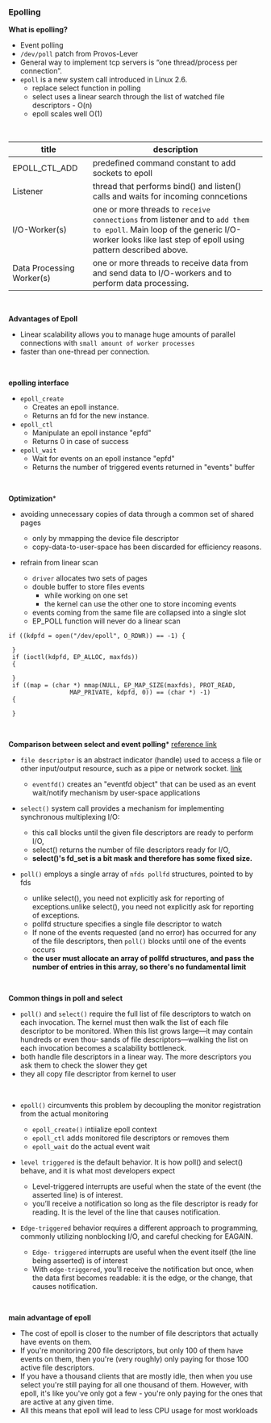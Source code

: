 ### Epolling


**What is epolling?**
- Event polling
- `/dev/poll` patch from Provos-Lever
- General way to implement tcp servers is “one thread/process per connection”.
- `epoll` is a new system call introduced in Linux 2.6.
    - replace select function in polling
    - select uses a linear search through the list of watched file descriptors - O(n)
    - epoll scales well O(1)


<br>

| title | description |
|--|--|
| EPOLL_CTL_ADD |  predefined command constant to add sockets to epoll |
| Listener | thread that performs bind() and listen() calls and waits for incoming conncetions |
| I/O-Worker(s) | one or more threads to `receive connections` from listener and to `add them to epoll`. Main loop of the generic I/O-worker looks like last step of epoll using pattern described above. |
| Data Processing Worker(s) |  one or more threads to receive data from and send data to I/O-workers and to perform data processing.|

<br>


**Advantages of Epoll**
- Linear scalability allows you to manage huge amounts of parallel connections with `small amount of worker processes`
- faster than one-thread per connection.

<br>

**epolling interface**
- `epoll_create`
    - Creates an epoll instance.
    - Returns an fd for the new instance.
- `epoll_ctl`
    - Manipulate an epoll instance "epfd"
    - Returns 0 in case of success
- `epoll_wait`
    - Wait for events on an epoll instance "epfd"
    - Returns the number of triggered events returned in "events" buffer


<br>


**Optimization***
- avoiding unnecessary copies of data through a common set of shared pages
    - only by mmapping the device file descriptor
    - copy-data-to-user-space has been discarded for efficiency reasons.

- refrain from linear scan
    - `driver` allocates two sets of pages
    - double buffer to store files events
      - while working on one set
      - the kernel can use the other one to store incoming events
    - events coming from the same file are collapsed into a single slot
    - EP_POLL function will never do a linear scan


```
if ((kdpfd = open("/dev/epoll", O_RDWR)) == -1) {

 }
 if (ioctl(kdpfd, EP_ALLOC, maxfds))
 {

 }
 if ((map = (char *) mmap(NULL, EP_MAP_SIZE(maxfds), PROT_READ,
                 MAP_PRIVATE, kdpfd, 0)) == (char *) -1)
 {

 }
```

<br>

**Comparison between select and event polling***
[reference link](https://www.safaribooksonline.com/library/view/linux-system-programming/0596009585/ch04s02.html)
- `file descriptor` is an abstract indicator (handle) used to access a file or other input/output resource, such as a pipe or network socket. [link](https://en.wikipedia.org/wiki/File_descriptor)
  - `eventfd()` creates an "eventfd object" that can be used as an event wait/notify mechanism by user-space applications

- `select()` system call provides a mechanism for implementing synchronous multiplexing I/O:
  - this call blocks until the given file descriptors are ready to perform I/O,
  - select() returns the number of file descriptors ready for I/O,
  - **select()'s fd_set is a bit mask and therefore has some fixed size.**

- `poll()` employs a single array of `nfds pollfd` structures, pointed to by fds
  - unlike select(), you need not explicitly ask for reporting of exceptions.unlike select(), you need not explicitly ask for reporting of exceptions.
  - pollfd structure specifies a single file descriptor to watch
  - If none of the events requested (and no error) has occurred for any of the file descriptors, then `poll()` blocks until one of the events occurs
  - **the user must allocate an array of pollfd structures, and pass the number of entries in this array, so there's no fundamental limit**


<br>

**Common things in poll and select**
- `poll()` and `select()` require the full list of file descriptors to watch on each invocation. The kernel must then walk the list of each file descriptor to be monitored. When this list grows large—it may contain hundreds or even thou‐ sands of file descriptors—walking the list on each invocation becomes a scalability bottleneck.
- both handle file descriptors in a linear way. The more descriptors you ask them to check the slower they get
- they all copy file descriptor from kernel to user



<br>

- `epoll()` circumvents this problem by decoupling the monitor registration from the actual monitoring
  - `epoll_create()` intiialize epoll context
  - `epoll_ctl` adds monitored file descriptors or removes them
  - `epoll_wait` do the actual event wait

- `level triggered` is the default behavior. It is how poll() and select() behave, and it is what most developers expect
  - Level-triggered interrupts are useful when the state of the event (the asserted line) is of interest.
  - you’ll receive a notification so long as the file descriptor is ready for reading. It is the level of the line that causes notification.

- `Edge-triggered` behavior requires a different approach to programming, commonly utilizing nonblocking I/O, and careful checking for EAGAIN.
  - `Edge- triggered` interrupts are useful when the event itself (the line being asserted) is of interest
  - With `edge-triggered`, you’ll receive the notification but once, when the data first becomes readable: it is the edge, or the change, that causes notification.

<br>

**main advantage of epoll**
- The cost of epoll is closer to the number of file descriptors that actually have events on them.
- If you're monitoring 200 file descriptors, but only 100 of them have events on them, then you're (very roughly) only paying for those 100 active file descriptors.   
- If you have a thousand clients that are mostly idle, then when you use select you're still paying for all one thousand of them. However, with epoll, it's like you've only got a few - you're only paying for the ones that are active at any given time.
- All this means that epoll will lead to less CPU usage for most workloads

